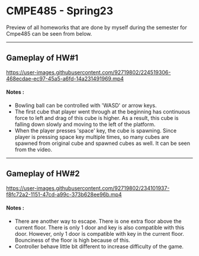 # CMPE485 - Spring23

Preview of all homeworks that are done by myself during the semester for Cmpe485 can be seen from below.

---

## Gameplay of HW#1

https://user-images.githubusercontent.com/92719802/224519306-468ecdae-ec97-45a5-a6fd-14a231491969.mp4

#### Notes : 
- Bowling ball can be controlled with 'WASD' or arrow keys.
- The first cube that player went through at the beginning has continuous force to left and drag of this cube is higher. As a result, this cube is falling down slowly and moving to the left of the platform.
- When the player presses 'space' key, the cube is spawning. Since player is pressing space key multiple times, so many cubes are spawned from original cube and spawned cubes as well. It can be seen from the video.

---

## Gameplay of HW#2


https://user-images.githubusercontent.com/92719802/234101937-f8fc72a2-1151-47cd-a99c-373b628ee96b.mp4

#### Notes : 
- There are another way to escape. There is one extra floor above the current floor. There is only 1 door and key is also compatible with this door. However, only 1 door is compatible with key in the current floor. Bounciness of the floor is high because of this. 
- Controller behave little bit different to increase difficulty of the game.




